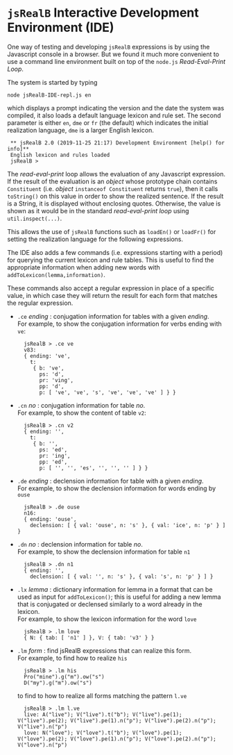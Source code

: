 # `jsRealB` Interactive Development Environment (IDE)

One way of testing and developing `jsRealB` expressions is by using the Javascript console in a browser. But we found it much more convenient to use a command line environment built on top of the `node.js` *Read-Eval-Print Loop*.

The system is started by typing

    node jsRealB-IDE-repl.js en

which displays a prompt indicating the version and the date the system was compiled, it also loads a default language lexicon and rule set. The second parameter is either `en`, `dme` or `fr` (the default) which indicates the initial realization language, `dme` is a larger English lexicon. 
 
     ** jsRealB 2.0 (2019-11-25 21:17) Development Environment [help() for info]**
     English lexicon and rules loaded
     jsRealB > 


The *read-eval-print* loop allows the evaluation of any Javascript expression. If the result of the evaluation is an *object* whose prototype chain contains `Constituent` (i.e. *object* `instanceof Constituent` returns `true`), then it calls `toString()` on this value in order to show the realized sentence. If the result is a String, it is displayed without enclosing quotes. Otherwise, the value is shown as it would be in the standard *read-eval-print loop* using `util.inspect(...)`.

This allows the use of `jsRealB` functions such as `loadEn()` or `loadFr()` for setting the realization language for the following expressions. 

The IDE also adds a few commands (i.e. expressions starting with a period) for querying the current lexicon and rule tables. This is useful to find the appropriate information when adding new words with `addToLexicon(lemma,information)`. 

These commands also accept a regular expression in place of a specific value, in which case they will return the result for each form that matches the regular expression.

* `.ce` *ending* : conjugation information for tables with a given *ending*.  
    For example, to show the conjugation information for verbs ending with `ve`:
    
        jsRealB > .ce ve
        v83:
        { ending: 've',
          t:
           { b: 've',
             ps: 'd',
             pr: 'ving',
             pp: 'd',
             p: [ 've', 've', 's', 've', 've', 've' ] } }
    
* `.cn` *no* : conjugation information for table *no*.  
    For example, to show the content of table `v2`:
    
        jsRealB > .cn v2
        { ending: '',
          t:
           { b: '',
             ps: 'ed',
             pr: 'ing',
             pp: 'ed',
             p: [ '', '', 'es', '', '', '' ] } }
        
  
* `.de` *ending* : declension information for table with a given *ending*.  
    For example, to show the declension information for words ending by `ouse`
    
        jsRealB > .de ouse
        n16:
        { ending: 'ouse',
          declension: [ { val: 'ouse', n: 's' }, { val: 'ice', n: 'p' } ] }
        
* `.dn` *no* : declension information for table *no*.  
    For example, to show the declension information for table `n1`
    
        jsRealB > .dn n1
        { ending: '',
          declension: [ { val: '', n: 's' }, { val: 's', n: 'p' } ] }
        
* `.lx` *lemma* : dictionary information for lemma in a format that can be used as input for `addToLexicon()`; this is useful for adding a new lemma that is conjugated or declensed similarly to a word already in the lexicon.  
    For example, to show the lexicon information for the word `love`
    
        jsRealB > .lm love
        { N: { tab: [ 'n1' ] }, V: { tab: 'v3' } }

* `.lm` *form* : find jsRealB expressions that can realize this form.  
    For example, to find how to realize `his`
    
        jsRealB > .lm his
        Pro("mine").g("m").ow("s")
        D("my").g("m").ow("s")
        
    to find to how to realize all forms matching the pattern `l.ve`
    
        jsRealB > .lm l.ve
        live: A("live"); V("live").t("b"); V("live").pe(1); V("live").pe(2); V("live").pe(1).n("p"); V("live").pe(2).n("p"); V("live").n("p")
        love: N("love"); V("love").t("b"); V("love").pe(1); V("love").pe(2); V("love").pe(1).n("p"); V("love").pe(2).n("p"); V("love").n("p")
        
        


